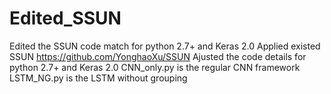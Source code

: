 # Edited_SSUN
Edited the SSUN code match for python 2.7+ and Keras 2.0
Applied existed SSUN https://github.com/YonghaoXu/SSUN 
Ajusted the code details for python 2.7+ and Keras 2.0
CNN_only.py is the regular CNN framework
LSTM_NG.py is the LSTM without grouping
